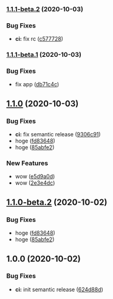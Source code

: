 ### [1.1.1-beta.2](https://github.com/worldrize/playground/compare/v1.1.1-beta.1...v1.1.1-beta.2) (2020-10-03)


### Bug Fixes

* **ci:** fix rc ([c577728](https://github.com/worldrize/playground/commit/c577728e6b3ab57273e9d97ceea10d0bb8451d2d))

### [1.1.1-beta.1](https://github.com/worldrize/playground/compare/v1.1.0...v1.1.1-beta.1) (2020-10-03)


### Bug Fixes

* fix app ([db71c4c](https://github.com/worldrize/playground/commit/db71c4ca51980f853cf1110f1a8217d42a4ba426))

## [1.1.0](https://github.com/worldrize/playground/compare/v1.0.0...v1.1.0) (2020-10-03)


### Bug Fixes

* **ci:** fix semantic release ([9306c91](https://github.com/worldrize/playground/commit/9306c91e0511076871d9f4a3cb5ac71bb4f7aa43))
* hoge ([fd83648](https://github.com/worldrize/playground/commit/fd836483481b481ca789b94f7b4a35f8233f6bb1))
* hoge ([85abfe2](https://github.com/worldrize/playground/commit/85abfe2dc2c856b35ab6776214f80cc5cb814a64))


### New Features

* wow ([e5d9a0d](https://github.com/worldrize/playground/commit/e5d9a0db05e5fbefd05aeb5bd59569a468174c66))
* wow ([2e3e4dc](https://github.com/worldrize/playground/commit/2e3e4dc116da751445d232195d15f3b8bd414c5a))

## [1.1.0-beta.2](https://github.com/worldrize/playground/compare/v1.1.0-beta.1...v1.1.0-beta.2) (2020-10-02)


### Bug Fixes

* hoge ([fd83648](https://github.com/worldrize/playground/commit/fd836483481b481ca789b94f7b4a35f8233f6bb1))
* hoge ([85abfe2](https://github.com/worldrize/playground/commit/85abfe2dc2c856b35ab6776214f80cc5cb814a64))

## 1.0.0 (2020-10-02)


### Bug Fixes

* **ci:** init semantic release ([624d88d](https://github.com/worldrize/playground/commit/624d88d7705f670d9e473045eda4994653605042))

